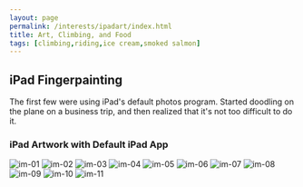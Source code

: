 ```yaml
---
layout: page
permalink: /interests/ipadart/index.html
title: Art, Climbing, and Food
tags: [climbing,riding,ice cream,smoked salmon]
---
```


## iPad Fingerpainting

<a name="iPad"></a>

The first few were using iPad's default photos program. Started doodling on the plane on a business trip, and then realized that it's not too difficult to do it. 

### iPad Artwork with Default iPad App

![im-01](ipadart/im-01.png)
![im-02](ipadart/im-02.png)
![im-03](ipadart/im-03.png)
![im-04](ipadart/im-04.png)
![im-05](ipadart/im-05.png)
![im-06](ipadart/im-06.png)
![im-07](ipadart/im-07.png)
![im-08](ipadart/im-08.png)
![im-09](ipadart/im-09.png)
![im-10](ipadart/im-10.png)
![im-11](ipadart/im-11.png)


